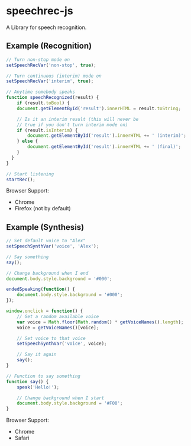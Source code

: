 # speechrec-js
A Library for speech recognition.

## Example (Recognition)
```javascript
// Turn non-stop mode on
setSpeechRecVar('non-stop', true);

// Turn continuous (interim) mode on
setSpeechRecVar('interim', true);

// Anytime somebody speaks
function speechRecognized(result) {
	if (result.toBool) {
  	document.getElementById('result').innerHTML = result.toString;

  	// Is it an interim result (this will never be
  	// true if you don't turn interim mode on)
  	if (result.isInterim) {
  		document.getElementById('result').innerHTML += ' (interim)';
  	} else {
  		document.getElementById('result').innerHTML += ' (final)';
  	}
  }
}

// Start listening
startRec();
```
Browser Support:
* Chrome
* Firefox (not by default)

## Example (Synthesis)
```javascript
// Set default voice to "Alex"
setSpeechSynthVar('voice', 'Alex');

// Say something
say();

// Change background when I end
document.body.style.background = '#000';

endedSpeaking(function() {
	document.body.style.background = '#000';
});

window.onclick = function() {
	// Get a random available voice
	var voice = Math.floor(Math.random() * getVoiceNames().length);
	voice = getVoiceNames()[voice];

	// Set voice to that voice
	setSpeechSynthVar('voice', voice);

	// Say it again
	say();
}

// Function to say something
function say() {
	speak('Hello!');

	// Change background when I start
	document.body.style.background = '#F00';
}
```
Browser Support:
* Chrome
* Safari
